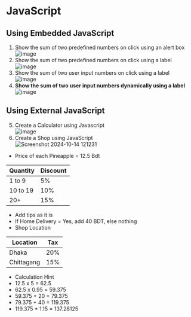 # JavaScript

## Using Embedded JavaScript
1. Show the sum of two predefined numbers on click using an alert box <br>
![image](https://github.com/user-attachments/assets/ee663356-9153-4cd9-8d83-63b553265085)
2. Show the sum of two predefined numbers on click using a label <br>
![image](https://github.com/user-attachments/assets/f6763904-21ac-46ee-8e6c-7b448690e0a9)
3. Show the sum of two user input numbers on click using a label <br>
![image](https://github.com/user-attachments/assets/64d8a1bd-8a25-4266-9344-0ea2e3b8949e)
4. **Show the sum of two user input numbers dynamically using a label** <br>
![image](https://github.com/user-attachments/assets/f13dcaf4-f484-4634-8853-fc710f7c884f)

## Using External JavaScript
5. Create a Calculator using Javascript <br>
![image](https://github.com/user-attachments/assets/8f54fa90-88fa-4630-8ae3-7591b3fb9b39)
6. Create a Shop using JavaScript <br>
![Screenshot 2024-10-14 121231](https://github.com/user-attachments/assets/138e145b-2bbc-4c40-98b7-1421be978439)
- Price of each Pineapple = 12.5 Bdt

| Quantity     | Discount | 
|--------------|----------|
| 1 to 9       | 5%       |
| 10 to 19     | 10%      |
| 20+          | 15%      |

- Add tips as it is
- If Home Delivery = Yes, add 40 BDT, else nothing
- Shop Location

| Location     | Tax      | 
|--------------|----------|
| Dhaka        | 20%      |
| Chittagang   | 15%      |

- Calculation Hint
 - 12.5 x 5 = 62.5
 - 62.5 x 0.95 = 59.375
 - 59.375 + 20 = 79.375
 - 79.375 + 40 = 119.375
 - 119.375 * 1.15 = 137.28125
